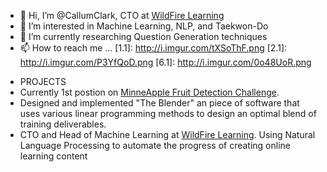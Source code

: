 - 👋 Hi, I’m @CallumClark, CTO at [WildFire Learning](http://www.wildfirelearning.co.uk/)
- 👀 I’m interested in Machine Learning, NLP, and Taekwon-Do
- 🌱 I’m currently researching Question Generation techniques
- 📫 How to reach me ...
[1.1]: http://i.imgur.com/tXSoThF.png
[2.1]: http://i.imgur.com/P3YfQoD.png
[6.1]: http://i.imgur.com/0o48UoR.png

<!-- links to your social media accounts -->
<!-- update these accordingly -->

[1]: https://twitter.com/CallumMacClark
[2]: https://www.facebook.com/callum.clark.1422
[6]: http://www.github.com/CallumClark


- PROJECTS
- Currently 1st postion on [MinneApple Fruit Detection Challenge](https://competitions.codalab.org/competitions/21718). 
- Designed and implemented "The Blender" an piece of software that uses various linear programming methods to design an optimal blend of training deliverables.
- CTO and Head of Machine Learning at [WildFire Learning](http://www.wildfirelearning.co.uk/). Using Natural Language Processing to automate the progress of creating online learning content


<!---
CallumClark/CallumClark is a ✨ special ✨ repository because its `README.md` (this file) appears on your GitHub profile.
You can click the Preview link to take a look at your changes.
--->
